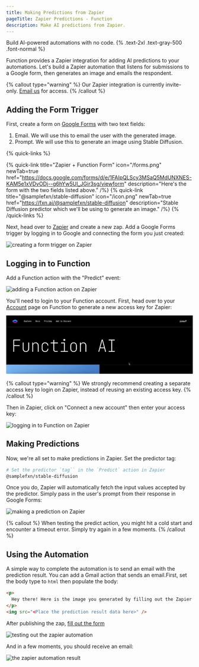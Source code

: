 ```yaml
---
title: Making Predictions from Zapier
pageTitle: Zapier Predictions - Function
description: Make AI predictions from Zapier.
---
```


Build AI-powered automations with no code. {% .text-2xl .text-gray-500 .font-normal %}

Function provides a Zapier integration for adding AI predictions to your automations. Let's build a Zapier automation that listens for submissions to a Google form, then generates an image and emails the respondent.

{% callout type="warning" %} Our Zapier integration is currently invite-only. [Email us](mailto:hi@fxn.ai) for access. {% /callout %}

## Adding the Form Trigger
First, create a form on [Google Forms](https://www.google.com/forms/about/) with two text fields:

1. Email. We will use this to email the user with the generated image.
2. Prompt. We will use this to generate an image using Stable Diffusion.

{% quick-links %}

{% quick-link title="Zapier + Function Form" icon="/forms.png" newTab=true href="https://docs.google.com/forms/d/e/1FAIpQLScy3MSaQ5MdUNXNES-KAM5e1xVDvODj--g6hYw5UI_JGir3sg/viewform" description="Here's the form with the two fields listed above." /%}
{% quick-link title="@samplefxn/stable-diffusion" icon="/icon.png" newTab=true href="https://fxn.ai/@samplefxn/stable-diffusion" description="Stable Diffusion predictor which we'll be using to generate an image." /%}
{% /quick-links %}

Next, head over to [Zapier](https://zapier.com) and create a new zap. Add a Google Forms trigger by logging in to Google and connecting the form you just created:

![creating a form trigger on Zapier](/zapier-form-trigger.png)

## Logging in to Function
Add a Function action with the "Predict" event:

![adding a Function action on Zapier](/zapier-fxn-action.png)

You'll need to login to your Function account. First, head over to your [Account](https://fxn.ai/account) page on Function to generate a new access key for Zapier:

![generate access key](https://raw.githubusercontent.com/fxnai/.github/main/access_key.gif)

{% callout type="warning" %} We strongly recommend creating a separate access key to login on Zapier, instead of reusing an existing access key. {% /callout %}

Then in Zapier, click on "Connect a new account" then enter your access key:

![logging in to Function on Zapier](/zapier-login.gif)

## Making Predictions
Now, we're all set to make predictions in Zapier. Set the predictor tag:

```bash
# Set the predictor `tag`` in the `Predict` action in Zapier
@samplefxn/stable-diffusion
```

Once you do, Zapier will automatically fetch the input values accepted by the predictor. Simply pass in the user's prompt from their response in Google Forms:

![making a prediction on Zapier](/zapier-predict.gif)

{% callout %} When testing the predict action, you might hit a cold start and encounter a timeout error. Simply try again in a few moments. {% /callout %}

## Using the Automation
A simple way to complete the automation is to send an email with the prediction result. You can add a Gmail action that sends an email.First, set the body type to `html` then populate the body:
```html
<p>
  Hey there! Here is the image you generated by filling out the Zapier + Function AI Form:
</p>
<img src="<Place the prediction result data here>" />
```

After publishing the zap, [fill out the form](https://docs.google.com/forms/d/e/1FAIpQLScy3MSaQ5MdUNXNES-KAM5e1xVDvODj--g6hYw5UI_JGir3sg/viewform)

![testing out the zapier automation](/zapier-test-form.gif)

And in a few moments, you should receive an email:

![the zapier automation result](/zapier-test-result.png)